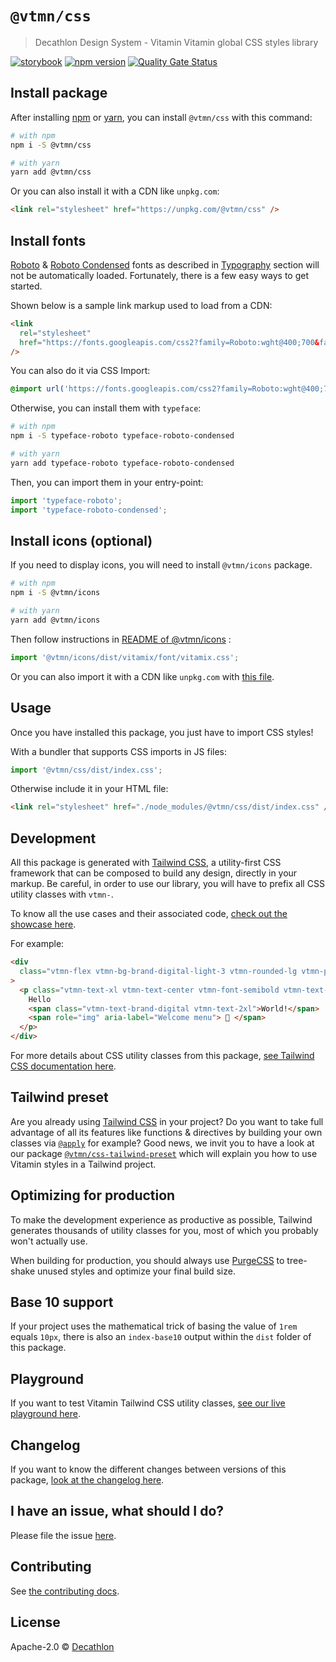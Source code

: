 # `@vtmn/css`

> Decathlon Design System - Vitamin Vitamin global CSS styles library

<a href="https://decathlon.github.io/vitamin-web/@vtmn/showcase-css"><img src="https://img.shields.io/badge/storybook-css-d891bc?style=flat&logo=storybook" alt="storybook" /></a>
<a href="https://www.npmjs.com/package/@vtmn/css"><img src="https://img.shields.io/npm/v/@vtmn/css?style=flat&logo=npm" alt="npm version" /></a>
<a href="https://sonarcloud.io/dashboard?id=decathlon_vitamin-web_css"><img src="https://sonarcloud.io/api/project_badges/measure?project=decathlon_vitamin-web_css&metric=alert_status" alt="Quality Gate Status" /></a>

## Install package

After installing [npm](https://docs.npmjs.com/downloading-and-installing-node-js-and-npm) or [yarn](https://yarnpkg.com/en/docs/install), you can install `@vtmn/css` with this command:

```sh
# with npm
npm i -S @vtmn/css

# with yarn
yarn add @vtmn/css
```

Or you can also install it with a CDN like `unpkg.com`:

```html
<link rel="stylesheet" href="https://unpkg.com/@vtmn/css" />
```

## Install fonts

[Roboto](https://fonts.google.com/specimen/Roboto) & [Roboto Condensed](https://fonts.google.com/specimen/Roboto+Condensed) fonts as described in [Typography](https://www.decathlon.design/726f8c765/v/0/p/860e14-typography) section will not be automatically loaded. Fortunately, there is a few easy ways to get started.

Shown below is a sample link markup used to load from a CDN:

```html
<link
  rel="stylesheet"
  href="https://fonts.googleapis.com/css2?family=Roboto:wght@400;700&family=Roboto+Condensed:ital,wght@0,400;0,700;1,700&display=swap"
/>
```

You can also do it via CSS Import:

```css
@import url('https://fonts.googleapis.com/css2?family=Roboto:wght@400;700&family=Roboto+Condensed:ital,wght@0,400;0,700;1,700&display=swap');
```

Otherwise, you can install them with `typeface`:

```sh
# with npm
npm i -S typeface-roboto typeface-roboto-condensed

# with yarn
yarn add typeface-roboto typeface-roboto-condensed
```

Then, you can import them in your entry-point:

```javascript
import 'typeface-roboto';
import 'typeface-roboto-condensed';
```

## Install icons (optional)

If you need to display icons, you will need to install `@vtmn/icons` package.

```sh
# with npm
npm i -S @vtmn/icons

# with yarn
yarn add @vtmn/icons
```

Then follow instructions in [README of @vtmn/icons](https://www.npmjs.com/package/@vtmn/icons) :

```javascript
import '@vtmn/icons/dist/vitamix/font/vitamix.css';
```

Or you can also import it with a CDN like `unpkg.com` with [this file](https://unpkg.com/@vtmn/icons/dist/vitamix/font/vitamix.css).

## Usage

Once you have installed this package, you just have to import CSS styles!

With a bundler that supports CSS imports in JS files:

```javascript
import '@vtmn/css/dist/index.css';
```

Otherwise include it in your HTML file:

```html
<link rel="stylesheet" href="./node_modules/@vtmn/css/dist/index.css" />
```

## Development

All this package is generated with [Tailwind CSS](https://tailwindcss.com), a utility-first CSS framework that can be composed to build any design, directly in your markup.
Be careful, in order to use our library, you will have to prefix all CSS utility classes with `vtmn-`.

To know all the use cases and their associated code, [check out the showcase here](https://decathlon.github.io/vitamin-web/@vtmn/showcase-css).

For example:

```html
<div
  class="vtmn-flex vtmn-bg-brand-digital-light-3 vtmn-rounded-lg vtmn-p-6 vtmn-mb-5"
>
  <p class="vtmn-text-xl vtmn-text-center vtmn-font-semibold vtmn-text-black">
    Hello
    <span class="vtmn-text-brand-digital vtmn-text-2xl">World!</span>
    <span role="img" aria-label="Welcome menu"> 🎉 </span>
  </p>
</div>
```

For more details about CSS utility classes from this package, [see Tailwind CSS documentation here](https://tailwindcss.com/docs).

## Tailwind preset

Are you already using [Tailwind CSS](https://tailwindcss.com/) in your project? Do you want to take full advantage of all its features like functions & directives by building your own classes via [`@apply`](https://tailwindcss.com/docs/functions-and-directives#apply) for example? Good news, we invit you to have a look at our package [`@vtmn/css-tailwind-preset`](https://www.npmjs.com/package/@vtmn/css-tailwind-preset) which will explain you how to use Vitamin styles in a Tailwind project.

## Optimizing for production

To make the development experience as productive as possible, Tailwind generates thousands of utility classes for you, most of which you probably won't actually use.

When building for production, you should always use [PurgeCSS](https://purgecss.com) to tree-shake unused styles and optimize your final build size.

## Base 10 support

If your project uses the mathematical trick of basing the value of `1rem` equals `10px`, there is also an `index-base10` output within the `dist` folder of this package.

## Playground

If you want to test Vitamin Tailwind CSS utility classes, [see our live playground here](https://play.tailwindcss.com/BeTM6rz97A).

## Changelog

If you want to know the different changes between versions of this package, [look at the changelog here](https://github.com/Decathlon/vitamin-web/blob/main/packages/sources/css/CHANGELOG.md).

## I have an issue, what should I do?

Please file the issue [here](https://github.com/Decathlon/vitamin-web/issues/new).

## Contributing

See [the contributing docs](https://github.com/Decathlon/vitamin-web/blob/main/CONTRIBUTING.md).

## License

Apache-2.0 © [Decathlon](https://github.com/Decathlon)
